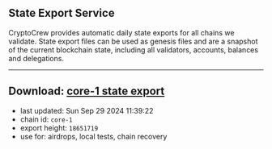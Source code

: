 ## State Export Service
CryptoCrew provides automatic daily state exports for all chains we validate. State export files can be used as genesis files and are a snapshot of the current blockchain state, including all validators, accounts, balances and delegations.

---
**Download: [core-1 state export](https://dl-eu2.ccvalidators.com/SERVICE/persistence/core-1_export_18651719.json)**
---

- last updated: Sun Sep 29 2024 11:39:22
- chain id: `core-1`
- export height: `18651719`
- use for: airdrops, local tests, chain recovery

